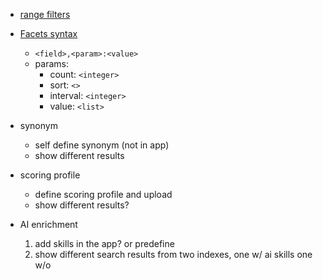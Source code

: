 - [range filters](https://learn.microsoft.com/en-us/azure/search/search-query-simple-examples#example-5-range-filters)
- [Facets syntax](https://learn.microsoft.com/en-us/azure/search/search-faceted-navigation)

  - `<field>,<param>:<value>`
  - params:
    - count: `<integer>`
    - sort: `<>`
    - interval: `<integer>`
    - value: `<list>`

- synonym

  - self define synonym (not in app)
  - show different results

- scoring profile

  - define scoring profile and upload
  - show different results?

- AI enrichment
  1.  add skills in the app? or predefine
  2.  show different search results from two indexes, one w/ ai skills one w/o
